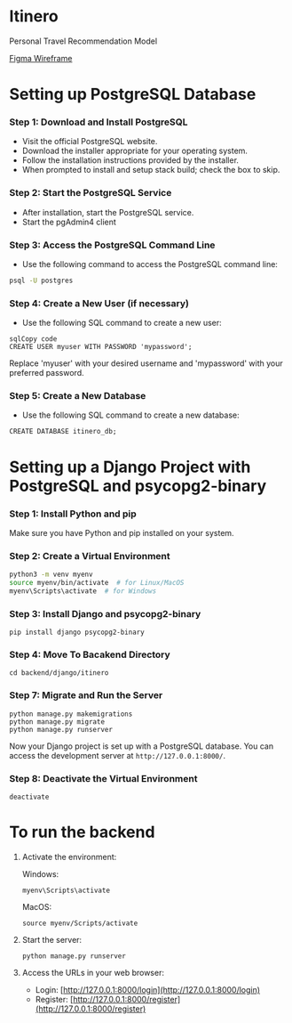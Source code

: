 # Itinero
Personal Travel Recommendation Model

[Figma Wireframe](https://www.figma.com/team_invite/redeem/mGhBfs7l41S3IAZCViwB4f)

# Setting up PostgreSQL Database

### Step 1: Download and Install PostgreSQL

- Visit the official PostgreSQL website.
- Download the installer appropriate for your operating system.
- Follow the installation instructions provided by the installer.
- When prompted to install and setup stack build; check the box to skip.

### Step 2: Start the PostgreSQL Service

- After installation, start the PostgreSQL service.
- Start the pgAdmin4 client

### Step 3: Access the PostgreSQL Command Line

- Use the following command to access the PostgreSQL command line:

```bash
psql -U postgres
```

### Step 4: Create a New User (if necessary)

- Use the following SQL command to create a new user:

```
sqlCopy code
CREATE USER myuser WITH PASSWORD 'mypassword';
```

Replace 'myuser' with your desired username and 'mypassword' with your preferred password.

### Step 5: Create a New Database

- Use the following SQL command to create a new database:

```
CREATE DATABASE itinero_db;
```





# Setting up a Django Project with PostgreSQL and psycopg2-binary

### Step 1: Install Python and pip

Make sure you have Python and pip installed on your system.

### Step 2: Create a Virtual Environment

```bash
python3 -m venv myenv
source myenv/bin/activate  # for Linux/MacOS
myenv\Scripts\activate  # for Windows
```

### Step 3: Install Django and psycopg2-binary

```
pip install django psycopg2-binary
```

### Step 4: Move To Bacakend Directory

```
cd backend/django/itinero
```

### Step 7: Migrate and Run the Server

```
python manage.py makemigrations
python manage.py migrate
python manage.py runserver
```

Now your Django project is set up with a PostgreSQL database. You can access the development server at `http://127.0.0.1:8000/`.

### Step 8: Deactivate the Virtual Environment

```
deactivate
```


# To run the backend

1. Activate the environment:

    Windows:
    ```
    myenv\Scripts\activate
    ```

    MacOS:
    ```
    source myenv/Scripts/activate 
    ```


2. Start the server:
    ```
    python manage.py runserver
    ```

3. Access the URLs in your web browser:
   - Login: [http://127.0.0.1:8000/login](http://127.0.0.1:8000/login)
   - Register: [http://127.0.0.1:8000/register](http://127.0.0.1:8000/register)

